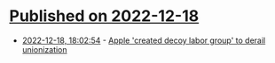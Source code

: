 # [Published on 2022-12-18](index.md)

* [2022-12-18, 18:02:54](https://news.ycombinator.com/item?id=34040361) - [Apple 'created decoy labor group' to derail unionization](https://www.theregister.com/2022/12/16/apple_decoy_labor_group/)

